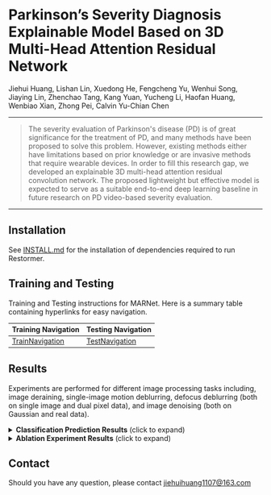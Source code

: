 # Parkinson’s Severity Diagnosis Explainable Model Based on 3D Multi-Head Attention Residual Network

Jiehui Huang, Lishan Lin, Xuedong He, Fengcheng Yu, Wenhui Song, Jiaying Lin, Zhenchao Tang, Kang Yuan, Yucheng Li, Haofan Huang, Wenbiao Xian, Zhong Pei, Calvin Yu-Chian Chen

<hr />

> The severity evaluation of Parkinson's disease (PD) is of great significance for the treatment of PD, and many methods have been proposed to solve this problem. However, existing methods either have limitations based on prior knowledge or are invasive methods that require wearable devices. In order to fill this research gap, we developed an explainable 3D multi-head attention residual convolution network. The proposed lightweight but effective model is expected to serve as a suitable end-to-end deep learning baseline in future research on PD video-based severity evaluation. 

***

## Installation

See [INSTALL.md](INSTALL.md) for the installation of dependencies required to run Restormer.

## Training and Testing

Training and Testing instructions for MARNet. Here is a summary table containing hyperlinks for easy navigation.

| Training Navigation                   | Testing Navigation                  |
| ------------------------------------- | ----------------------------------- |
| [TrainNavigation](TrainNavigation.md) | [TestNavigation](TestNavigation.md) |


## Results

Experiments are performed for different image processing tasks including, image deraining, single-image motion deblurring, defocus deblurring (both on single image and dual pixel data), and image denoising (both on Gaussian and real data). 

<details>
<summary><strong>Classification Prediction Results</strong> (click to expand) </summary>


 <center><img src="figures/img1.png" style="zoom: 33%;" />
</details>


<details>
<summary><strong>Ablation Experiment Results</strong> (click to expand) </summary>


 <center><img src="figures/img2.png" style="zoom: 50%;" />
</details>

## Contact

Should you have any question, please contact jiehuihuang1107@163.com
